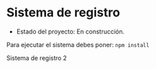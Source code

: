 <h1>Sistema de registro</h1>

- Estado del proyecto: En construcción.

Para ejecutar el sistema debes poner:
```npm install```

Sistema de registro 2


